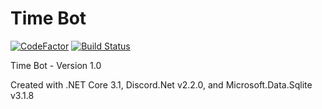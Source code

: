 # Time Bot

[![CodeFactor](https://www.codefactor.io/repository/github/the-mighty-mo/timebot/badge)](https://www.codefactor.io/repository/github/the-mighty-mo/timebot)
[![Build Status](https://hallb1016.visualstudio.com/FBIBot/_apis/build/status/the-mighty-mo.TimeBot?branchName=master)](https://hallb1016.visualstudio.com/FBIBot/_build/latest?definitionId=4&branchName=master)

Time Bot - Version 1.0

Created with .NET Core 3.1, Discord.Net v2.2.0, and Microsoft.Data.Sqlite v3.1.8
